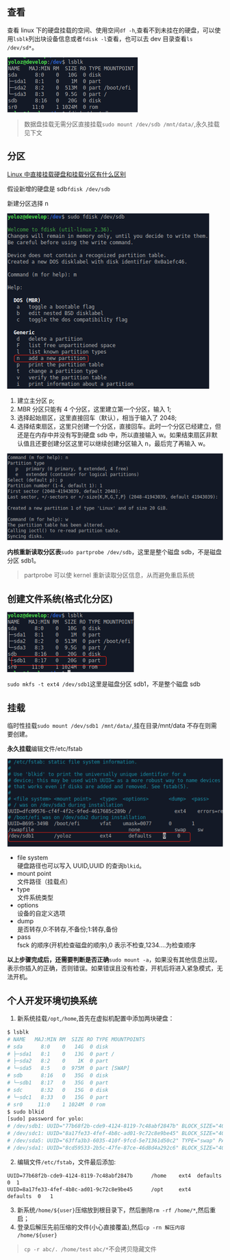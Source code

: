 ## 查看

查看 linux 下的硬盘挂载的空间、使用空间`df -h`,查看不到未挂在的硬盘，可以使用`lsblk`列出块设备信息或者`fdisk -l`查看，也可以去 dev 目录查看`ls /dev/sd*`。

![disk2](/docs/linux/disk2.png)

> 数据盘挂载无需分区直接挂载`sudo mount /dev/sdb /mnt/data/`,永久挂载见下文

## 分区

[Linux 中直接挂载硬盘和挂载分区有什么区别](https://blog.csdn.net/wanglei9876/article/details/46968279/)

假设新增的硬盘是 sdb`fdisk /dev/sdb`

新建分区选择 n

![disk1](/docs/linux/disk1.png)

1. 建立主分区 p;
2. MBR 分区只能有 4 个分区，这里建立第一个分区，输入 1;
3. 选择起始扇区，这里直接回车（默认），相当于输入了 2048;
4. 选择结束扇区，这里只创建一个分区，直接回车。此时一个分区已经建立，但还是在内存中并没有写到硬盘 sdb 中，所以直接输入 w。如果结束扇区非默认值且还要创建分区这里可以继续创建分区输入 n，最后完了再输入 w。

![disk3](/docs/linux/disk3.png)

**内核重新读取分区表**`sudo partprobe /dev/sdb`，这里是整个磁盘 sdb，不是磁盘分区 sdb1。

> partprobe 可以使 kernel 重新读取分区信息，从而避免重启系统

## 创建文件系统(格式化分区)

![disk4](/docs/linux/disk4.png)

`sudo mkfs -t ext4 /dev/sdb1`这里是磁盘分区 sdb1，不是整个磁盘 sdb

## 挂载

临时性挂载`sudo mount /dev/sdb1 /mnt/data/`,挂在目录/mnt/data 不存在则需要创建。

**永久挂载**编辑文件/etc/fstab

![disk5](/docs/linux/disk5.png)

- file system  
  硬盘路径也可以写入 UUID,UUID 的查询`blkid`。
- mount point  
  文件路径（挂载点）
- type  
  文件系统类型
- options  
  设备的自定义选项
- dump  
  是否转存,0:不转存,不备份;1:转存,备份
- pass  
  fsck 的顺序(开机检查磁盘的顺序),0 表示不检查,1234....为检查顺序

**以上步骤完成后，还需要判断是否正确**`sudo mount -a`，如果没有其他信息出现，表示你插入的正确，否则错误。如果错误且没有检查，开机后将进入紧急模式，无法开机。

## 个人开发环境切换系统

1. 新系统挂载`/opt`,`/home`,首先在虚拟机配置中添加两块硬盘：

```bash
$ lsblk
# NAME   MAJ:MIN RM  SIZE RO TYPE MOUNTPOINTS
# sda      8:0    0   14G  0 disk
# ├─sda1   8:1    0   13G  0 part /
# ├─sda2   8:2    0    1K  0 part
# └─sda5   8:5    0  975M  0 part [SWAP]
# sdb      8:16   0   35G  0 disk
# └─sdb1   8:17   0   35G  0 part
# sdc      8:32   0   15G  0 disk
# └─sdc1   8:33   0   15G  0 part
# sr0     11:0    1 1024M  0 rom
$ sudo blkid
[sudo] password for yolo:
# /dev/sdb1: UUID="77b68f2b-cde9-4124-8119-7c48abf2847b" BLOCK_SIZE="4096" TYPE="ext4" PARTUUID="6a85efb1-01"
# /dev/sdc1: UUID="8a17fe33-4fef-4b8c-ad01-9c72c8e9be45" BLOCK_SIZE="4096" TYPE="ext4" PARTUUID="d04b9b18-01"
# /dev/sda5: UUID="63ffa3b3-6035-410f-9fcd-5e71361d50c2" TYPE="swap" PARTUUID="cfd4ab9f-05"
# /dev/sda1: UUID="8cd59533-2b5c-47fe-87ce-46d8d4a292c6" BLOCK_SIZE="4096" TYPE="ext4" PARTUUID="cfd4ab9f-01"
```

2. 编辑文件`/etc/fstab`，文件最后添加:

```log
UUID=77b68f2b-cde9-4124-8119-7c48abf2847b      /home    ext4  defaults   0  1
UUID=8a17fe33-4fef-4b8c-ad01-9c72c8e9be45      /opt     ext4   defaults  0   1
```

3. 新系统`/home/${user}`压缩放到根目录下，然后删除`rm -rf /home/*`,然后重启；
4. 登录后解压先前压缩的文件(小心直接覆盖),然后`cp -rn 解压内容  /home/${user}`

> `cp -r abc/. /home/test` `abc/*`不会拷贝隐藏文件
